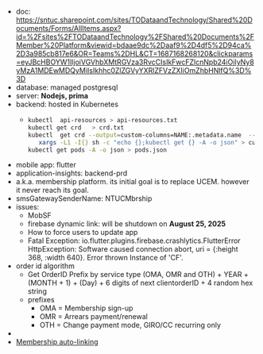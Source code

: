 - doc: https://sntuc.sharepoint.com/sites/TODataandTechnology/Shared%20Documents/Forms/AllItems.aspx?id=%2Fsites%2FTODataandTechnology%2FShared%20Documents%2FMember%20Platform&viewid=bdaae9dc%2Daaf9%2D4df5%2D94ca%2D3a985cb817e6&OR=Teams%2DHL&CT=1687168268120&clickparams=eyJBcHBOYW1lIjoiVGVhbXMtRGVza3RvcCIsIkFwcFZlcnNpb24iOiIyNy8yMzA1MDEwMDQyMiIsIkhhc0ZlZGVyYXRlZFVzZXIiOmZhbHNlfQ%3D%3D
- database: managed postgresql
- server: **Nodejs, prima**
- backend: hosted in Kubernetes
	- ```bash
	  kubectl  api-resources > api-resources.txt
	  kubectl get crd   > crd.txt
	  kubectl  get crd --output=custom-columns=NAME:.metadata.name  --no-headers |\
	     xargs -L1 -I{} sh -c "echo {};kubectl get {} -A -o json" > cust-resources.json
	  kubectl get pods -A -o json > pods.json
	  ```
- mobile app: flutter
- application-insights: backend-prd
- a.k.a.  membership platform.  its initial goal is to replace UCEM. however it never reach its goal.
- smsGatewaySenderName: NTUCMbrship
- issues:
	- MobSF
	- firebase dynamic link: will be shutdown on **August 25, 2025**
	- How to force users to update app
	- Fatal Exception: io.flutter.plugins.firebase.crashlytics.FlutterError 
	  HttpException: Software caused connection abort, uri = {:height 368, :width 640}. Error thrown Instance of 'CF'.
- order id algorithm
	- Get OrderID
	  Prefix by service type (OMA, OMR and OTH) + YEAR + (MONTH + 1) + (Day) + 6
	  digits of next clientorderID + 4 random hex string
	- prefixes
		- OMA = Membership sign-up
		- OMR = Arrears payment/renewal
		- OTH = Change payment mode, GIRO/CC recurring only
-
- [Membership auto-linking](https://dev.azure.com/sntuc/NTUC%20Member%20Platform/_workitems/edit/4115)